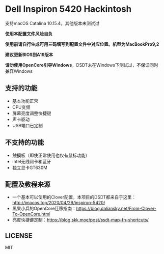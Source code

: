 # Dell Inspiron 5420 Hackintosh

支持macOS Catalina 10.15.4。其他版本未测试过

**使用本配置文件风险自负**

**使用前请自行生成可用三码填写到配置文件中对应位置。机型为MacBookPro9,2**

**建议更新BIOS到A19版本**

**请勿使用OpenCore引导Windows**，DSDT未在Windows下测试过，不保证同时兼容Windows

## 支持的功能

* 基本功能正常
* CPU变频
* 屏幕亮度调整快捷键
* 声卡驱动
* USB端口已定制

## 不支持的功能

* 触摸板（即使正常使用也仅有鼠标功能）
* intel无线网卡和蓝牙
* 独立显卡GT630M

## 配置及教程来源

* 一个基本可以使用的Clover配置，本项目的DSDT都来自于这里：<http://imacos.top/2020/04/29/inspiron-5420/>
* 黑果小兵的OpenCore迁移指南：<https://blog.daliansky.net/From-Clover-To-OpenCore.html>
* 亮度快捷键定制：<https://blog.skk.moe/post/ssdt-map-fn-shortcuts/>

## LICENSE

MIT
